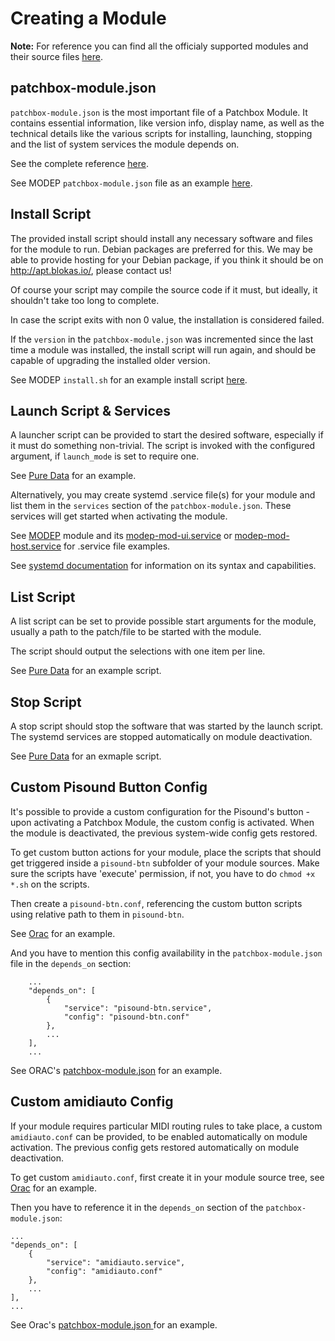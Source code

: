 # Creating a Module

**Note:** For reference you can find all the officialy supported modules and their source files <a href="https://github.com/BlokasLabs/patchbox-modules" target="_blank">here</a>.

## patchbox-module.json

`patchbox-module.json` is the most important file of a Patchbox Module. It contains essential information, like version info, display name, as well as the technical details like the various scripts for installing, launching, stopping and the list of system services the module depends on.

See the complete reference [here](patchbox-module-json.md).

See MODEP `patchbox-module.json` file as an example <a href="https://github.com/BlokasLabs/patchbox-modules/blob/master/modep/patchbox-module.json" target="_blank">here</a>.


## Install Script
The provided install script should install any necessary software and files for the module to run. Debian packages are preferred for this. We may be able to provide hosting for your Debian package, if you think it should be on <a href="http://apt.blokas.io/" target="_blank">http://apt.blokas.io/</a>, please contact us!

Of course your script may compile the source code if it must, but ideally, it shouldn't take too long to complete.

In case the script exits with non 0 value, the installation is considered failed.

If the `version` in the `patchbox-module.json` was incremented since the last time a module was installed, the install script will run again, and should be capable of upgrading the installed older version.

See MODEP `install.sh` for an example install script <a href="https://github.com/BlokasLabs/patchbox-modules/blob/master/modep/install.sh" target="_blank">here</a>.


## Launch Script & Services

A launcher script can be provided to start the desired software, especially if it must do something non-trivial. The script is invoked with the configured argument, if `launch_mode` is set to require one. 

See <a href="https://github.com/BlokasLabs/patchbox-modules/blob/master/puredata/launch.sh" target="_blank">Pure Data</a> for an example.

Alternatively, you may create systemd .service file(s) for your module and list them in the `services` section of the `patchbox-module.json`. These services will get started when activating the module. 

See <a href="https://github.com/BlokasLabs/patchbox-modules/blob/master/modep/patchbox-module.json#L16" target="_blank">MODEP</a> module and its <a href="https://github.com/BlokasLabs/modep-debs/blob/master/modep-mod-ui/modep-mod-ui-1.8.0/debian/modep-mod-ui.service" target="_blank">modep-mod-ui.service</a> or <a href="https://github.com/BlokasLabs/modep-debs/blob/master/modep-mod-host/modep-mod-host-1.8.0/debian/modep-mod-host.service" target="_blank">modep-mod-host.service</a> for .service file examples. 

See <a href="https://www.freedesktop.org/software/systemd/man/systemd.service.html" target="_blank">systemd documentation</a> for information on its syntax and capabilities.

## List Script

A list script can be set to provide possible start arguments for the module, usually a path to the patch/file to be started with the module.

The script should output the selections with one item per line.

See <a href="https://github.com/BlokasLabs/patchbox-modules/blob/master/puredata/list.sh" target="_blank">Pure Data</a> for an example script.

## Stop Script

A stop script should stop the software that was started by the launch script. The systemd services are stopped automatically on module deactivation.

See <a href="https://github.com/BlokasLabs/patchbox-modules/blob/master/puredata/stop.sh" target="_blank">Pure Data</a> for an exmaple script.

## Custom Pisound Button Config

It's possible to provide a custom configuration for the Pisound's button - upon activating a Patchbox Module, the custom config is activated. When the module is deactivated, the previous system-wide config gets restored.

To get custom button actions for your module, place the scripts that should get triggered inside a `pisound-btn` subfolder of your module sources. Make sure the scripts have 'execute' permission, if not, you have to do `chmod +x *.sh` on the scripts.

Then create a `pisound-btn.conf`, referencing the custom button scripts using relative path to them in `pisound-btn`. 

See <a href="https://github.com/BlokasLabs/patchbox-modules/blob/master/orac/pisound-btn.conf" target="_blank">Orac</a> for an example.

And you have to mention this config availability in the `patchbox-module.json` file in the `depends_on` section:
```
    ...
    "depends_on": [
        {
            "service": "pisound-btn.service",
            "config": "pisound-btn.conf"
        },
        ...
    ],
    ...
```
See ORAC's <a href="https://github.com/BlokasLabs/patchbox-modules/blob/master/orac/patchbox-module.json#L12" target="_blank">patchbox-module.json</a> for an example.

## Custom amidiauto Config

If your module requires particular MIDI routing rules to take place, a custom `amidiauto.conf` can be provided, to be enabled automatically on module activation. The previous config gets restored
automatically on module deactivation.

To get custom `amidiauto.conf`, first create it in your module source tree, see <a href= "https://github.com/BlokasLabs/patchbox-modules/blob/master/orac/amidiauto.conf" target="_blank">Orac</a> for an example.

Then you have to reference it in the `depends_on` section of the `patchbox-module.json`:

```
...
"depends_on": [
    {
        "service": "amidiauto.service",
        "config": "amidiauto.conf"
    },
    ...
],
...
```

See Orac's <a href="https://github.com/BlokasLabs/patchbox-modules/blob/master/orac/patchbox-module.json#L9" target="_blank"> patchbox-module.json </a> for an example.

